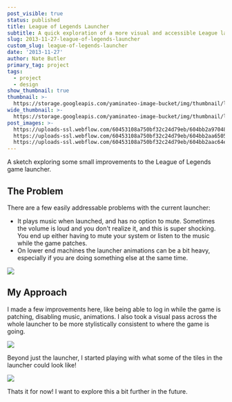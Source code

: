 ```yaml
---
post_visible: true
status: published
title: League of Legends Launcher
subtitle: A quick exploration of a more visual and accessible League launcher.
slug: 2013-11-27-league-of-legends-launcher
custom_slug: league-of-legends-launcher
date: '2013-11-27'
author: Nate Butler
primary_tag: project
tags:
  - project
  - design
show_thumbnail: true
thumbnail: >-
  https://storage.googleapis.com/yaminateo-image-bucket/img/thumbnail/lol-launcher-1x1.jpg
wide_thumbnail: >-
  https://storage.googleapis.com/yaminateo-image-bucket/img/thumbnail/lol-launcher-2x1.jpg
post_images: >-
  https://uploads-ssl.webflow.com/60453108a750bf32c24d79eb/604bb2a9704862b3b7e3e5c8_client-launcher-dribbble-preview.png;
  https://uploads-ssl.webflow.com/60453108a750bf32c24d79eb/604bb2aa65053b8df597914e_client-launcher-real-pixels.png;
  https://uploads-ssl.webflow.com/60453108a750bf32c24d79eb/604bb2aac64ea24338ffa728_real-pixels.jpg
---
```

A sketch exploring some small improvements to the League of Legends game launcher.

## The Problem

There are a few easily addressable problems with the current launcher:
- It plays music when launched, and has no option to mute. Sometimes the volume is loud and you don't realize it, and this is super shocking. You end up either having to mute your system or listen to the music while the game patches. 
- On lower end machines the launcher animations can be a bit heavy, especially if you are doing something else at the same time.

![](https://storage.googleapis.com/yaminateo-image-bucket/img/attachments/lol-launcher/old-launcher.jpg)

## My Approach

I made a few improvements here, like being able to log in while the game is patching, disabling music, animations. I also took a visual pass across the whole launcher to be more stylistically consistent to where the game is going.

![](https://storage.googleapis.com/yaminateo-image-bucket/img/attachments/lol-launcher/604bb2aac64ea24338ffa728_real-pixels.jpg)

Beyond just the launcher, I started playing with what some of the tiles in the launcher could look like!

![](https://storage.googleapis.com/yaminateo-image-bucket/img/attachments/lol-launcher/604bb2aa65053b8df597914e_client-launcher-real-pixels-p-1080.png)

Thats it for now! I want to explore this a bit further in the future.